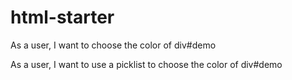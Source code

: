 # html-starter
As a user, I want to choose the color of div#demo

As a user, I want to use a picklist to choose the color of div#demo
